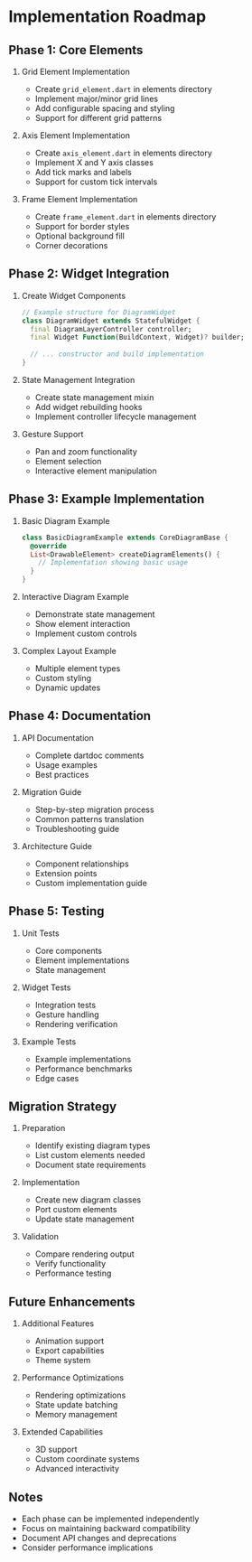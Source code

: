 # Implementation Roadmap

## Phase 1: Core Elements
1. Grid Element Implementation
   - Create `grid_element.dart` in elements directory
   - Implement major/minor grid lines
   - Add configurable spacing and styling
   - Support for different grid patterns

2. Axis Element Implementation
   - Create `axis_element.dart` in elements directory
   - Implement X and Y axis classes
   - Add tick marks and labels
   - Support for custom tick intervals

3. Frame Element Implementation
   - Create `frame_element.dart` in elements directory
   - Support for border styles
   - Optional background fill
   - Corner decorations

## Phase 2: Widget Integration
1. Create Widget Components
   ```dart
   // Example structure for DiagramWidget
   class DiagramWidget extends StatefulWidget {
     final DiagramLayerController controller;
     final Widget Function(BuildContext, Widget)? builder;
     
     // ... constructor and build implementation
   }
   ```

2. State Management Integration
   - Create state management mixin
   - Add widget rebuilding hooks
   - Implement controller lifecycle management

3. Gesture Support
   - Pan and zoom functionality
   - Element selection
   - Interactive element manipulation

## Phase 3: Example Implementation
1. Basic Diagram Example
   ```dart
   class BasicDiagramExample extends CoreDiagramBase {
     @override
     List<DrawableElement> createDiagramElements() {
       // Implementation showing basic usage
     }
   }
   ```

2. Interactive Diagram Example
   - Demonstrate state management
   - Show element interaction
   - Implement custom controls

3. Complex Layout Example
   - Multiple element types
   - Custom styling
   - Dynamic updates

## Phase 4: Documentation
1. API Documentation
   - Complete dartdoc comments
   - Usage examples
   - Best practices

2. Migration Guide
   - Step-by-step migration process
   - Common patterns translation
   - Troubleshooting guide

3. Architecture Guide
   - Component relationships
   - Extension points
   - Custom implementation guide

## Phase 5: Testing
1. Unit Tests
   - Core components
   - Element implementations
   - State management

2. Widget Tests
   - Integration tests
   - Gesture handling
   - Rendering verification

3. Example Tests
   - Example implementations
   - Performance benchmarks
   - Edge cases

## Migration Strategy
1. Preparation
   - Identify existing diagram types
   - List custom elements needed
   - Document state requirements

2. Implementation
   - Create new diagram classes
   - Port custom elements
   - Update state management

3. Validation
   - Compare rendering output
   - Verify functionality
   - Performance testing

## Future Enhancements
1. Additional Features
   - Animation support
   - Export capabilities
   - Theme system

2. Performance Optimizations
   - Rendering optimizations
   - State update batching
   - Memory management

3. Extended Capabilities
   - 3D support
   - Custom coordinate systems
   - Advanced interactivity

## Notes
- Each phase can be implemented independently
- Focus on maintaining backward compatibility
- Document API changes and deprecations
- Consider performance implications
